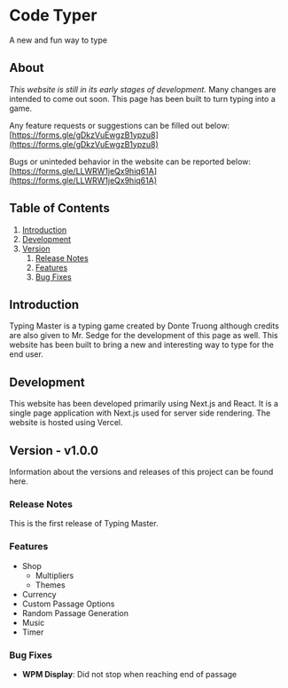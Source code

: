 # Code Typer #
A new and fun way to type

## About ##
*This website is still in its early stages of development.*
Many changes are intended to come out soon.
This page has been built to turn typing into a game.

Any feature requests or suggestions can be filled out below:    
[https://forms.gle/gDkzVuEwgzB1ypzu8](https://forms.gle/gDkzVuEwgzB1ypzu8)   

Bugs or uninteded behavior in the website can be reported below:   
[https://forms.gle/LLWRW1jeQx9hiq61A](https://forms.gle/LLWRW1jeQx9hiq61A)

## Table of Contents ##
1.  [Introduction](#introduction)
2.  [Development](#development)
3.  [Version](#version)
    1. [Release Notes](#releasenotes)
    2. [Features](#features)
    3. [Bug Fixes](#bugfixes)

## Introduction ##
Typing Master is a typing game created by Donte Truong although credits are also given to Mr. Sedge for the development of this page as well.
This website has been built to bring a new and interesting way to type for the end user.

## Development ##
This website has been developed primarily using Next.js and React.
It is a single page application with Next.js used for server side rendering.
The website is hosted using Vercel.

## Version - v1.0.0 
Information about the versions and releases of this project can be found here.
### **Release Notes** ###
This is the first release of Typing Master.
### **Features** ###
*   Shop
    * Multipliers
    * Themes
* Currency
* Custom Passage Options
* Random Passage Generation
* Music
* Timer
### **Bug Fixes** ###
* **WPM Display**: Did not stop when reaching end of passage

